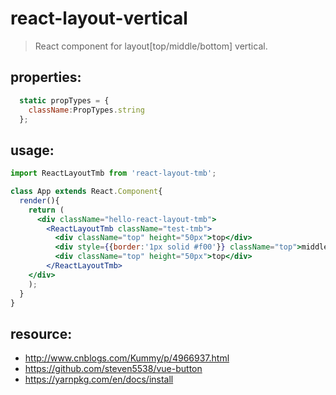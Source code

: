 # react-layout-vertical
> React component for layout[top/middle/bottom] vertical.


## properties:
```javascript
  static propTypes = {
    className:PropTypes.string
  };
```

## usage:
```jsx
import ReactLayoutTmb from 'react-layout-tmb';

class App extends React.Component{
  render(){
    return (
      <div className="hello-react-layout-tmb">
        <ReactLayoutTmb className="test-tmb">
          <div className="top" height="50px">top</div>
          <div style={{border:'1px solid #f00'}} className="top">middle</div>
          <div className="top" height="50px">top</div>
        </ReactLayoutTmb>
    </div>
    );
  }
}
```



## resource:
+ http://www.cnblogs.com/Kummy/p/4966937.html
+ https://github.com/steven5538/vue-button
+ https://yarnpkg.com/en/docs/install

